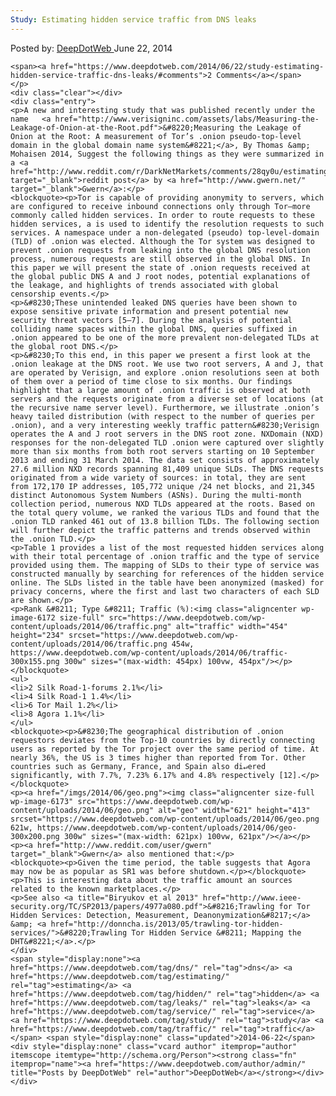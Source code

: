 ```yaml
---
Study: Estimating hidden service traffic from DNS leaks
---
```

<article class="post-listing post-6170 post type-post status-publish format-standard has-post-thumbnail hentry category-deepdot-news tag-dns tag-estimating tag-hidden tag-leaks tag-service tag-study tag-traffic">
    <div class="post-inner">
        <span>Posted by: <a href="https://www.deepdotweb.com/author/admin/" title="">DeepDotWeb </a></span>
    <span>June 22, 2014</span>
    
    <span><a href="https://www.deepdotweb.com/2014/06/22/study-estimating-hidden-service-traffic-dns-leaks/#comments">2 Comments</a></span>
    </p>
    <div class="clear"></div>
    <div class="entry">
    <p>A new and interesting study that was published recently under the name   <a href="http://www.verisigninc.com/assets/labs/Measuring-the-Leakage-of-Onion-at-the-Root.pdf">&#8220;Measuring the Leakage of Onion at the Root: A measurement of Tor’s .onion pseudo-top-level domain in the global domain name system&#8221;</a>, By Thomas &amp; Mohaisen 2014, Suggest the following things as they were summarized in a <a href="http://www.reddit.com/r/DarkNetMarkets/comments/28qy0u/estimating_hidden_service_traffic_from_dns_leaks/" target="_blank">reddit post</a> by <a href="http://www.gwern.net/" target="_blank">Gwern</a>:</p>
    <blockquote><p>Tor is capable of providing anonymity to servers, which are configured to receive inbound connections only through Tor—more commonly called hidden services. In order to route requests to these hidden services, a is used to identify the resolution requests to such services. A namespace under a non-delegated (pseudo) top-level-domain (TLD) of .onion was elected. Although the Tor system was designed to prevent .onion requests from leaking into the global DNS resolution process, numerous requests are still observed in the global DNS. In this paper we will present the state of .onion requests received at the global public DNS A and J root nodes, potential explanations of the leakage, and highlights of trends associated with global censorship events.</p>
    <p>&#8230;These unintended leaked DNS queries have been shown to expose sensitive private information and present potential new security threat vectors [5–7]. During the analysis of potential colliding name spaces within the global DNS, queries suffixed in .onion appeared to be one of the more prevalent non-delegated TLDs at the global root DNS.</p>
    <p>&#8230;To this end, in this paper we present a first look at the .onion leakage at the DNS root. We use two root servers, A and J, that are operated by Verisign, and explore .onion resolutions seen at both of them over a period of time close to six months. Our findings highlight that a large amount of .onion traffic is observed at both servers and the requests originate from a diverse set of locations (at the recursive name server level). Furthermore, we illustrate .onion’s heavy tailed distribution (with respect to the number of queries per .onion), and a very interesting weekly traffic pattern&#8230;Verisign operates the A and J root servers in the DNS root zone. NXDomain (NXD) responses for the non-delegated TLD .onion were captured over slightly more than six months from both root servers starting on 10 September 2013 and ending 31 March 2014. The data set consists of approximately 27.6 million NXD records spanning 81,409 unique SLDs. The DNS requests originated from a wide variety of sources: in total, they are sent from 172,170 IP addresses, 105,772 unique /24 net blocks, and 21,345 distinct Autonomous System Numbers (ASNs). During the multi-month collection period, numerous NXD TLDs appeared at the roots. Based on the total query volume, we ranked the various TLDs and found that the .onion TLD ranked 461 out of 13.8 billion TLDs. The following section will further depict the traffic patterns and trends observed within the .onion TLD.</p>
    <p>Table 1 provides a list of the most requested hidden services along with their total percentage of .onion traffic and the type of service provided using them. The mapping of SLDs to their type of service was constructed manually by searching for references of the hidden service online. The SLDs listed in the table have been anonymized (masked) for privacy concerns, where the first and last two characters of each SLD are shown.</p>
    <p>Rank &#8211; Type &#8211; Traffic (%):<img class="aligncenter wp-image-6172 size-full" src="https://www.deepdotweb.com/wp-content/uploads/2014/06/traffic.png" alt="traffic" width="454" height="234" srcset="https://www.deepdotweb.com/wp-content/uploads/2014/06/traffic.png 454w, https://www.deepdotweb.com/wp-content/uploads/2014/06/traffic-300x155.png 300w" sizes="(max-width: 454px) 100vw, 454px"/></p></blockquote>
    <ul>
    <li>2 Silk Road-1-forums 2.1%</li>
    <li>4 Silk Road-1 1.4%</li>
    <li>6 Tor Mail 1.2%</li>
    <li>8 Agora 1.1%</li>
    </ul>
    <blockquote><p>&#8230;The geographical distribution of .onion requestors deviates from the Top-10 countries by directly connecting users as reported by the Tor project over the same period of time. At nearly 36%, the US is 3 times higher than reported from Tor. Other countries such as Germany, France, and Spain also di↵ered significantly, with 7.7%, 7.23% 6.17% and 4.8% respectively [12].</p></blockquote>
    <p><a href="/imgs/2014/06/geo.png"><img class="aligncenter size-full wp-image-6173" src="https://www.deepdotweb.com/wp-content/uploads/2014/06/geo.png" alt="geo" width="621" height="413" srcset="https://www.deepdotweb.com/wp-content/uploads/2014/06/geo.png 621w, https://www.deepdotweb.com/wp-content/uploads/2014/06/geo-300x200.png 300w" sizes="(max-width: 621px) 100vw, 621px"/></a></p>
    <p><a href="http://www.reddit.com/user/gwern" target="_blank">Gwern</a> also mentioned that:</p>
    <blockquote><p>Given the time period, the table suggests that Agora may now be as popular as SR1 was before shutdown.</p></blockquote>
    <p>This is interesting data about the traffic amount an sources related to the known marketplaces.</p>
    <p>See also <a title="Biryukov et al 2013" href="http://www.ieee-security.org/TC/SP2013/papers/4977a080.pdf">&#8216;Trawling for Tor Hidden Services: Detection, Measurement, Deanonymization&#8217;</a> &amp; <a href="http://donncha.is/2013/05/trawling-tor-hidden-services/">&#8220;Trawling Tor Hidden Service &#8211; Mapping the DHT&#8221;</a>.</p>
    </div>
    <span style="display:none"><a href="https://www.deepdotweb.com/tag/dns/" rel="tag">dns</a> <a href="https://www.deepdotweb.com/tag/estimating/" rel="tag">estimating</a> <a href="https://www.deepdotweb.com/tag/hidden/" rel="tag">hidden</a> <a href="https://www.deepdotweb.com/tag/leaks/" rel="tag">leaks</a> <a href="https://www.deepdotweb.com/tag/service/" rel="tag">service</a> <a href="https://www.deepdotweb.com/tag/study/" rel="tag">study</a> <a href="https://www.deepdotweb.com/tag/traffic/" rel="tag">traffic</a></span> <span style="display:none" class="updated">2014-06-22</span>
    <div style="display:none" class="vcard author" itemprop="author" itemscope itemtype="http://schema.org/Person"><strong class="fn" itemprop="name"><a href="https://www.deepdotweb.com/author/admin/" title="Posts by DeepDotWeb" rel="author">DeepDotWeb</a></strong></div>
    </div>
</article>

